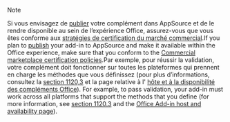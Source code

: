 > [!NOTE]
> <span data-ttu-id="081f0-101">Si vous envisagez de [publier](../publish/publish.md) votre complément dans AppSource et de le rendre disponible au sein de l’expérience Office, assurez-vous que vous êtes conforme aux [stratégies de certification du marché commercial](/legal/marketplace/certification-policies).</span><span class="sxs-lookup"><span data-stu-id="081f0-101">If you plan to [publish](../publish/publish.md) your add-in to AppSource and make it available within the Office experience, make sure that you conform to the [Commercial marketplace certification policies](/legal/marketplace/certification-policies).</span></span><span data-ttu-id="081f0-102">Par exemple, pour réussir la validation, votre complément doit fonctionner sur toutes les plateformes qui prennent en charge les méthodes que vous définissez (pour plus d’informations, consultez la [section 1120,3](/legal/marketplace/certification-policies#11203-functionality) et la page relative à l' [hôte et à la disponibilité des compléments Office](../overview/office-add-in-availability.md)).</span><span class="sxs-lookup"><span data-stu-id="081f0-102"> For example, to pass validation, your add-in must work across all platforms that support the methods that you define (for more information, see [section 1120.3](/legal/marketplace/certification-policies#11203-functionality) and the [Office Add-in host and availability page](../overview/office-add-in-availability.md)).</span></span>